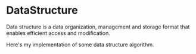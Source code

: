 # DataStructure
Data structure is a data organization, management and storage format that enables efficient access and modification.
<p>Here's my implementation of some data structure algorithm.</p>
